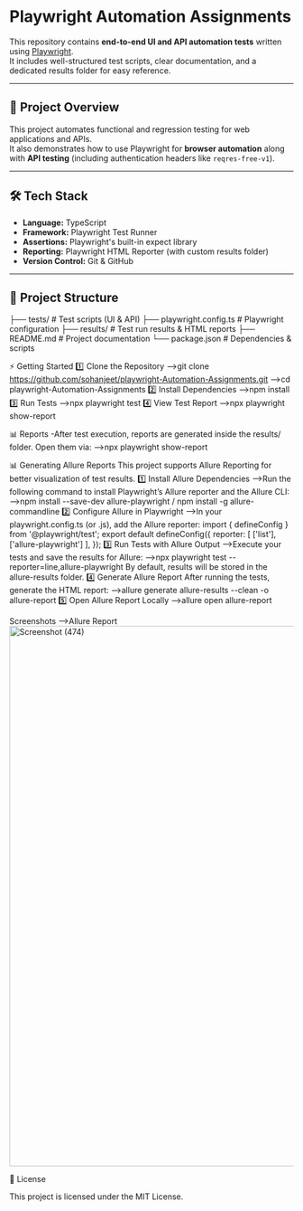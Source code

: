 # Playwright Automation Assignments

This repository contains **end-to-end UI and API automation tests** written using [Playwright](https://playwright.dev/).  
It includes well-structured test scripts, clear documentation, and a dedicated results folder for easy reference.

---

## 📌 Project Overview
This project automates functional and regression testing for web applications and APIs.  
It also demonstrates how to use Playwright for **browser automation** along with **API testing** (including authentication headers like `reqres-free-v1`).

---

## 🛠 Tech Stack
- **Language:** TypeScript
- **Framework:** Playwright Test Runner
- **Assertions:** Playwright's built-in expect library
- **Reporting:** Playwright HTML Reporter (with custom results folder)
- **Version Control:** Git & GitHub

---

## 📂 Project Structure
├── tests/ # Test scripts (UI & API)
├── playwright.config.ts # Playwright configuration
├── results/ # Test run results & HTML reports
├── README.md # Project documentation
└── package.json # Dependencies & scripts

⚡ Getting Started
1️⃣ Clone the Repository
-->git clone https://github.com/sohanjeet/playwright-Automation-Assignments.git
-->cd playwright-Automation-Assignments
2️⃣ Install Dependencies
-->npm install
3️⃣ Run Tests
-->npx playwright test
4️⃣ View Test Report
-->npx playwright show-report

📊 Reports
-After test execution, reports are generated inside the results/ folder.
Open them via:
-->npx playwright show-report

📊 Generating Allure Reports
This project supports Allure Reporting for better visualization of test results.
1️⃣ Install Allure Dependencies
-->Run the following command to install Playwright’s Allure reporter and the Allure CLI:
-->npm install --save-dev allure-playwright / npm install -g allure-commandline
2️⃣ Configure Allure in Playwright
-->In your playwright.config.ts (or .js), add the Allure reporter:
import { defineConfig } from '@playwright/test';
export default defineConfig({
  reporter: [
    ['list'],
    ['allure-playwright']
  ],
});
3️⃣ Run Tests with Allure Output
-->Execute your tests and save the results for Allure:
-->npx playwright test --reporter=line,allure-playwright
By default, results will be stored in the allure-results folder.
4️⃣ Generate Allure Report
After running the tests, generate the HTML report:
-->allure generate allure-results --clean -o allure-report
5️⃣ Open Allure Report Locally
-->allure open allure-report

Screenshots
-->Allure Report
<img width="1741" height="956" alt="Screenshot (474)" src="https://github.com/user-attachments/assets/de93aa75-f931-49e4-aa61-fb9b22f9e267" />


📄 License

This project is licensed under the MIT License.


